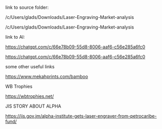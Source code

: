 link to source folder:

/c/Users/glads/Downloads/Laser-Engraving-Market-analysis

/c/Users/glads/Downloads/Laser-Engraving-Market-analysis


link to AI:

https://chatgpt.com/c/66e78b09-55d8-8006-aaf6-c56e285a6fc0


https://chatgpt.com/c/66e78b09-55d8-8006-aaf6-c56e285a6fc0


some other useful links

https://www.mekahprints.com/bamboo


WB Trophies

https://wbtrophies.net/


JIS STORY ABOUT ALPHA

https://jis.gov.jm/alpha-institute-gets-laser-engraver-from-petrocaribe-fund/
